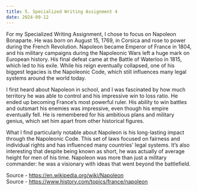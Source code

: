 ```yaml
---
title: 5. Specialized Writing Assignment 4
date: 2024-09-12
---
```


For my Specialized Writing Assignment, I chose to focus on Napoleon Bonaparte. He was born on August 15, 1769, in Corsica and rose to power during the French Revolution. Napoleon became Emperor of France in 1804, and his military campaigns during the Napoleonic Wars left a huge mark on European history. His final defeat came at the Battle of Waterloo in 1815, which led to his exile. While his reign eventually collapsed, one of his biggest legacies is the Napoleonic Code, which still influences many legal systems around the world today.

I first heard about Napoleon in school, and I was fascinated by how much territory he was able to control and his impressive win to loss ratio. He ended up becoming France’s most powerful ruler. His ability to win battles and outsmart his enemies was impressive, even though his empire eventually fell. He is remembered for his ambitious plans and military genius, which set him apart from other historical figures.

What I find particularly notable about Napoleon is his long-lasting impact through the Napoleonic Code. This set of laws focused on fairness and individual rights and has influenced many countries' legal systems. It’s also interesting that despite being known as short, he was actually of average height for men of his time. Napoleon was more than just a military commander: he was a visionary with ideas that went beyond the battlefield.

Source - https://en.wikipedia.org/wiki/Napoleon    
Source - https://www.history.com/topics/france/napoleon

